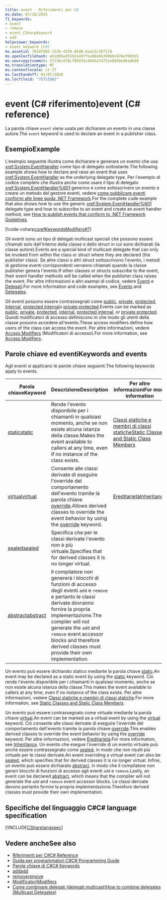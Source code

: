 ```yaml
---
title: event - Riferimenti per C#
ms.date: 07/20/2015
f1_keywords:
- event
- remove
- event_CSharpKeyword
- add
helpviewer_keywords:
- event keyword [C#]
ms.assetid: 7858fd85-153b-4259-85d0-6aa13c35f174
ms.openlocfilehash: eb1805ed55921497fea88e6b39989c876ef003d1
ms.sourcegitcommit: 5f236cd78cf09593c8945a7d753e0850e96a0b80
ms.translationtype: MT
ms.contentlocale: it-IT
ms.lasthandoff: 01/07/2020
ms.locfileid: "75713562"
---
```

# <a name="event-c-reference"></a><span data-ttu-id="64dfb-102">event (C# riferimento)</span><span class="sxs-lookup"><span data-stu-id="64dfb-102">event (C# reference)</span></span>

<span data-ttu-id="64dfb-103">La parola chiave `event` viene usata per dichiarare un evento in una classe autore.</span><span class="sxs-lookup"><span data-stu-id="64dfb-103">The `event` keyword is used to declare an event in a publisher class.</span></span>

## <a name="example"></a><span data-ttu-id="64dfb-104">Esempio</span><span class="sxs-lookup"><span data-stu-id="64dfb-104">Example</span></span>

<span data-ttu-id="64dfb-105">L'esempio seguente illustra come dichiarare e generare un evento che usa <xref:System.EventHandler> come tipo di delegato sottostante.</span><span class="sxs-lookup"><span data-stu-id="64dfb-105">The following example shows how to declare and raise an event that uses <xref:System.EventHandler> as the underlying delegate type.</span></span> <span data-ttu-id="64dfb-106">Per l'esempio di codice completo che illustra anche come usare il tipo di delegato <xref:System.EventHandler%601> generico e come sottoscrivere un evento e creare un metodo del gestore eventi, vedere [come pubblicare eventi conformi alle linee guida .NET Framework](../../programming-guide/events/how-to-publish-events-that-conform-to-net-framework-guidelines.md).</span><span class="sxs-lookup"><span data-stu-id="64dfb-106">For the complete code example that also shows how to use the generic <xref:System.EventHandler%601> delegate type and how to subscribe to an event and create an event handler method, see [How to publish events that conform to .NET Framework Guidelines](../../programming-guide/events/how-to-publish-events-that-conform-to-net-framework-guidelines.md).</span></span>

[!code-csharp[csrefKeywordsModifiers#7](~/samples/snippets/csharp/VS_Snippets_VBCSharp/csrefKeywordsModifiers/CS/csrefKeywordsModifiers.cs#7)]

<span data-ttu-id="64dfb-107">Gli eventi sono un tipo di delegati multicast speciali che possono essere chiamati solo dall'interno della classe o dello struct in cui sono dichiarati (la classe autore).</span><span class="sxs-lookup"><span data-stu-id="64dfb-107">Events are a special kind of multicast delegate that can only be invoked from within the class or struct where they are declared (the publisher class).</span></span> <span data-ttu-id="64dfb-108">Se altre classi o altri struct sottoscrivono l'evento, i metodi di gestione eventi corrispondenti verranno chiamati quando la classe publisher genera l'evento.</span><span class="sxs-lookup"><span data-stu-id="64dfb-108">If other classes or structs subscribe to the event, their event handler methods will be called when the publisher class raises the event.</span></span> <span data-ttu-id="64dfb-109">Per altre informazioni e altri esempi di codice, vedere [Eventi](../../programming-guide/events/index.md) e [Delegati](../../programming-guide/delegates/index.md).</span><span class="sxs-lookup"><span data-stu-id="64dfb-109">For more information and code examples, see [Events](../../programming-guide/events/index.md) and [Delegates](../../programming-guide/delegates/index.md).</span></span>

<span data-ttu-id="64dfb-110">Gli eventi possono essere contrassegnati come [public](./public.md), [private](./private.md), [protected](./protected.md), [Internal](./internal.md), [protected internal](./protected-internal.md)o [private protected](./private-protected.md).</span><span class="sxs-lookup"><span data-stu-id="64dfb-110">Events can be marked as [public](./public.md), [private](./private.md), [protected](./protected.md), [internal](./internal.md), [protected internal](./protected-internal.md), or [private protected](./private-protected.md).</span></span> <span data-ttu-id="64dfb-111">Questi modificatori di accesso definiscono in che modo gli utenti della classe possono accedere all'evento.</span><span class="sxs-lookup"><span data-stu-id="64dfb-111">These access modifiers define how users of the class can access the event.</span></span> <span data-ttu-id="64dfb-112">Per altre informazioni, vedere [Access Modifiers](../../programming-guide/classes-and-structs/access-modifiers.md) (Modificatori di accesso).</span><span class="sxs-lookup"><span data-stu-id="64dfb-112">For more information, see [Access Modifiers](../../programming-guide/classes-and-structs/access-modifiers.md).</span></span>

## <a name="keywords-and-events"></a><span data-ttu-id="64dfb-113">Parole chiave ed eventi</span><span class="sxs-lookup"><span data-stu-id="64dfb-113">Keywords and events</span></span>

<span data-ttu-id="64dfb-114">Agli eventi si applicano le parole chiave seguenti.</span><span class="sxs-lookup"><span data-stu-id="64dfb-114">The following keywords apply to events.</span></span>

|<span data-ttu-id="64dfb-115">Parola chiave</span><span class="sxs-lookup"><span data-stu-id="64dfb-115">Keyword</span></span>|<span data-ttu-id="64dfb-116">Descrizione</span><span class="sxs-lookup"><span data-stu-id="64dfb-116">Description</span></span>|<span data-ttu-id="64dfb-117">Per altre informazioni</span><span class="sxs-lookup"><span data-stu-id="64dfb-117">For more information</span></span>|
|-------------|-----------------|--------------------------|
|[<span data-ttu-id="64dfb-118">static</span><span class="sxs-lookup"><span data-stu-id="64dfb-118">static</span></span>](./static.md)|<span data-ttu-id="64dfb-119">Rende l'evento disponibile per i chiamanti in qualsiasi momento, anche se non esiste alcuna istanza della classe.</span><span class="sxs-lookup"><span data-stu-id="64dfb-119">Makes the event available to callers at any time, even if no instance of the class exists.</span></span>|[<span data-ttu-id="64dfb-120">Classi statiche e membri di classi statiche</span><span class="sxs-lookup"><span data-stu-id="64dfb-120">Static Classes and Static Class Members</span></span>](../../programming-guide/classes-and-structs/static-classes-and-static-class-members.md)|
|[<span data-ttu-id="64dfb-121">virtual</span><span class="sxs-lookup"><span data-stu-id="64dfb-121">virtual</span></span>](./virtual.md)|<span data-ttu-id="64dfb-122">Consente alle classi derivate di eseguire l'override del comportamento dell'evento tramite la parola chiave [override](./override.md).</span><span class="sxs-lookup"><span data-stu-id="64dfb-122">Allows derived classes to override the event behavior by using the [override](./override.md) keyword.</span></span>|[<span data-ttu-id="64dfb-123">Ereditarietà</span><span class="sxs-lookup"><span data-stu-id="64dfb-123">Inheritance</span></span>](../../programming-guide/classes-and-structs/inheritance.md)|
|[<span data-ttu-id="64dfb-124">sealed</span><span class="sxs-lookup"><span data-stu-id="64dfb-124">sealed</span></span>](./sealed.md)|<span data-ttu-id="64dfb-125">Specifica che per le classi derivate l'evento non è più virtuale.</span><span class="sxs-lookup"><span data-stu-id="64dfb-125">Specifies that for derived classes it is no longer virtual.</span></span>||
|[<span data-ttu-id="64dfb-126">abstract</span><span class="sxs-lookup"><span data-stu-id="64dfb-126">abstract</span></span>](./abstract.md)|<span data-ttu-id="64dfb-127">Il compilatore non genererà i blocchi di funzioni di accesso degli eventi `add` e `remove` e pertanto le classi derivate dovranno fornire la propria implementazione.</span><span class="sxs-lookup"><span data-stu-id="64dfb-127">The compiler will not generate the `add` and `remove` event accessor blocks and therefore derived classes must provide their own implementation.</span></span>||

<span data-ttu-id="64dfb-128">Un evento può essere dichiarato statico mediante la parola chiave [static](./static.md).</span><span class="sxs-lookup"><span data-stu-id="64dfb-128">An event may be declared as a static event by using the [static](./static.md) keyword.</span></span> <span data-ttu-id="64dfb-129">Ciò rende l'evento disponibile per i chiamanti in qualsiasi momento, anche se non esiste alcuna istanza della classe.</span><span class="sxs-lookup"><span data-stu-id="64dfb-129">This makes the event available to callers at any time, even if no instance of the class exists.</span></span> <span data-ttu-id="64dfb-130">Per altre informazioni, vedere [Classi statiche e membri di classi statiche](../../programming-guide/classes-and-structs/static-classes-and-static-class-members.md).</span><span class="sxs-lookup"><span data-stu-id="64dfb-130">For more information, see [Static Classes and Static Class Members](../../programming-guide/classes-and-structs/static-classes-and-static-class-members.md).</span></span>

<span data-ttu-id="64dfb-131">Un evento può essere contrassegnato come virtuale mediante la parola chiave [virtual](./virtual.md).</span><span class="sxs-lookup"><span data-stu-id="64dfb-131">An event can be marked as a virtual event by using the [virtual](./virtual.md) keyword.</span></span> <span data-ttu-id="64dfb-132">Ciò consente alle classi derivate di eseguire l'override del comportamento dell'evento tramite la parola chiave [override](./override.md).</span><span class="sxs-lookup"><span data-stu-id="64dfb-132">This enables derived classes to override the event behavior by using the [override](./override.md) keyword.</span></span> <span data-ttu-id="64dfb-133">Per altre informazioni, vedere [Ereditarietà](../../programming-guide/classes-and-structs/inheritance.md).</span><span class="sxs-lookup"><span data-stu-id="64dfb-133">For more information, see [Inheritance](../../programming-guide/classes-and-structs/inheritance.md).</span></span> <span data-ttu-id="64dfb-134">Un evento che esegue l'override di un evento virtuale può anche essere contrassegnato come [sealed](./sealed.md), in modo che non risulti più virtuale per le classi derivate.</span><span class="sxs-lookup"><span data-stu-id="64dfb-134">An event overriding a virtual event can also be [sealed](./sealed.md), which specifies that for derived classes it is no longer virtual.</span></span> <span data-ttu-id="64dfb-135">Infine, un evento può essere dichiarato [abstract](./abstract.md), in modo che il compilatore non generi blocchi di funzioni di accesso agli eventi `add` e `remove`.</span><span class="sxs-lookup"><span data-stu-id="64dfb-135">Lastly, an event can be declared [abstract](./abstract.md), which means that the compiler will not generate the `add` and `remove` event accessor blocks.</span></span> <span data-ttu-id="64dfb-136">Le classi derivate devono pertanto fornire la propria implementazione.</span><span class="sxs-lookup"><span data-stu-id="64dfb-136">Therefore derived classes must provide their own implementation.</span></span>

## <a name="c-language-specification"></a><span data-ttu-id="64dfb-137">Specifiche del linguaggio C#</span><span class="sxs-lookup"><span data-stu-id="64dfb-137">C# language specification</span></span>

[!INCLUDE[CSharplangspec](~/includes/csharplangspec-md.md)]

## <a name="see-also"></a><span data-ttu-id="64dfb-138">Vedere anche</span><span class="sxs-lookup"><span data-stu-id="64dfb-138">See also</span></span>

- [<span data-ttu-id="64dfb-139">Riferimenti per C#</span><span class="sxs-lookup"><span data-stu-id="64dfb-139">C# Reference</span></span>](../index.md)
- [<span data-ttu-id="64dfb-140">Guida per programmatori C#</span><span class="sxs-lookup"><span data-stu-id="64dfb-140">C# Programming Guide</span></span>](../../programming-guide/index.md)
- [<span data-ttu-id="64dfb-141">Parole chiave di C#</span><span class="sxs-lookup"><span data-stu-id="64dfb-141">C# Keywords</span></span>](./index.md)
- [<span data-ttu-id="64dfb-142">add</span><span class="sxs-lookup"><span data-stu-id="64dfb-142">add</span></span>](./add.md)
- [<span data-ttu-id="64dfb-143">remove</span><span class="sxs-lookup"><span data-stu-id="64dfb-143">remove</span></span>](./remove.md)
- [<span data-ttu-id="64dfb-144">Modificatori</span><span class="sxs-lookup"><span data-stu-id="64dfb-144">Modifiers</span></span>](index.md)
- [<span data-ttu-id="64dfb-145">Come combinare delegati (delegati multicast)</span><span class="sxs-lookup"><span data-stu-id="64dfb-145">How to combine delegates (Multicast Delegates)</span></span>](../../programming-guide/delegates/how-to-combine-delegates-multicast-delegates.md)
